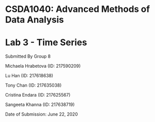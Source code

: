 # CSDA1040: Advanced Methods of Data Analysis

# Lab 3 - Time Series

Submitted By Group 8

Michaela Hrabetova (ID: 217590209)

Lu Han (ID: 217618638)

Tony Chan (ID: 217635038)

Cristina Endara (ID: 217625567)

Sangeeta Khanna (ID: 217638719)

Date of Submission: June 22, 2020
